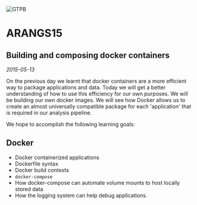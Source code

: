 ![GTPB](http://gtpb.igc.gulbenkian.pt/bicourses/images/GTPB2015logo.png "GTPB")

ARANGS15
========
Building and composing docker containers
----------------------------------------
*2015-05-13*

On the previous day we learnt that docker containers are a more efficient way to package applications and data.  Today we will get a better understanding of how
to use this efficiency for our own purposes.  We will be building our own docker
images.  We will see how Docker allows us to create an almost universally
compatible package for each 'application' that is required in our analysis
pipeline.

We hope to accomplish the following learning goals:

Docker
------

- Docker containerized applications
- Dockerfile syntax
- Docker build contexts
- `docker-compose`
- How docker-compose can automate volume mounts to host locally stored data
- How the logging system can help debug applications.
